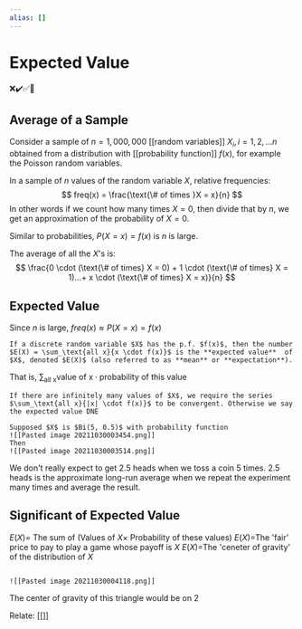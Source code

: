 ```yaml
---
alias: []
---
```

# Expected Value
❌✔️✅📗

## Average of a Sample

Consider a sample of $n = 1,000,000$ [[random variables]] $X_i, i = 1,2,...n$ obtained from a distribution with [[probability function]] $f(x)$, for example the Poisson random variables.

In a sample of $n$ values of the random variable $X$, relative frequencies:
$$
freq(x) = \frac{\text{\# of times }X = x}{n}
$$
In other words if we count how many times $X = 0$, then divide that by $n$, we get an approximation of the probability of $X = 0$.

Similar to probabilities, $P(X = x) = f(x)$ is $n$ is large.

The average of all the $X$'s is:
$$
\frac{0 \cdot (\text{\# of times} X = 0) + 1 \cdot (\text{\# of times} X = 1)...+ x \cdot (\text{\# of times} X = x)}{n}
$$

## Expected Value
Since $n$ is large, $freq(x) \approx P(X = x) = f(x)$
```ad-def
If a discrete random variable $X$ has the p.f. $f(x)$, then the number $E(X) = \sum_\text{all x}{x \cdot f(x)}$ is the **expected value**  of $X$, denoted $E(X)$ (also referred to as **mean** or **expectation**). 
```
That is, $\sum_{\text{all x}}{\text{value of x} \cdot \text{probability of this value}}$

```ad-note
If there are infinitely many values of $X$, we require the series $\sum_\text{all x}{|x| \cdot f(x)}$ to be convergent. Otherwise we say the expected value DNE
```

```ad-example
Supposed $X$ is $Bi(5, 0.5)$ with probability function
![[Pasted image 20211030003454.png]]
Then 
![[Pasted image 20211030003514.png]]
```

We don't really expect to get 2.5 heads when we toss a coin 5 times. 
2.5 heads is the approximate long-run average when we repeat the experiment many times and average the result.

## Significant of Expected Value
$E(X) =$ The sum of (Values of $X \times$ Probability of these values)
$E(X) =$The 'fair' price to pay to play a game whose payoff is $X$
$E(X) =$The 'ceneter of gravity' of the distribution of $X$
```ad-example

![[Pasted image 20211030004118.png]]
```

The center of gravity of this triangle would be on 2

Relate: [[]]
